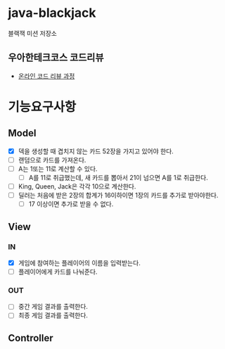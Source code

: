 # java-blackjack

블랙잭 미션 저장소

## 우아한테크코스 코드리뷰
- [온라인 코드 리뷰 과정](https://github.com/woowacourse/woowacourse-docs/blob/master/maincourse/README.md)

# 기능요구사항

## Model
- [x] 덱을 생성할 때 겹치지 않는 카드 52장을 가지고 있어야 한다.
- [ ] 랜덤으로 카드를 가져온다.
- [ ] A는 1또는 11로 계산할 수 있다.
  - [ ] A를 11로 취급했는데, 새 카드를 뽑아서 21이 넘으면 A를 1로 취급한다.
- [ ] King, Queen, Jack은 각각 10으로 계산한다.
- [ ] 딜러는 처음에 받은 2장의 합계가 16이하이면 1장의 카드를 추가로 받아야한다.
  - [ ] 17 이상이면 추가로 받을 수 없다.

## View
### IN
- [x] 게임에 참여하는 플레이어의 이름을 입력받는다. 
- [ ] 플레이어에게 카드를 나눠준다.

### OUT
- [ ] 중간 게임 결과를 출력한다.
- [ ] 최종 게임 결과를 출력한다.

## Controller

